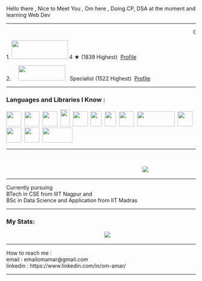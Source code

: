 <!DOCTYPE html>
<html>
<head>
<link rel="stylesheet" href="Welcome.css">
</head>
<body>
<h1><pre>                              Welcome</pre></h1>
<p>Hello there , Nice to Meet You , Om here , Doing CP, DSA at the moment and learning Web Dev</p>
<hr>
<pre class = "myaccs">                                                           Coding Platforms  </pre>
<div>
<p>
    1. <img src="https://cdn.codechef.com/images/cc-logo.svg" height="50" width="150">
    <span class="rating">4 &#9733</span> (1839 Highest) &nbsp;<a href = "https://www.codechef.com/users/bt23cse106">Profile</a>
</p>
<p> 2. &nbsp;&nbsp;&nbsp;&nbsp;</tab><img src ="https://codeforces.org/s/22481/images/codeforces-sponsored-by-ton.png" height="40" width="125">
    <span class="cfcolor">&nbsp; Specialist </span>(1522 Highest) &nbsp;<a href = "https://codeforces.com/profile/DeadMan69">Profile</a>
</p>
</div>
<hr>
<h3>Languages and Libraries I Know : </h3>
<div class="langs"><img src="https://upload.wikimedia.org/wikipedia/commons/1/19/C_Logo.png" height="40" width = "40">&nbsp;&nbsp;<img src="https://upload.wikimedia.org/wikipedia/commons/thumb/1/18/ISO_C%2B%2B_Logo.svg/1822px-ISO_C%2B%2B_Logo.svg.png" height="40" width = "40">&nbsp;&nbsp;<img src = "https://upload.wikimedia.org/wikipedia/commons/thumb/c/c3/Python-logo-notext.svg/1869px-Python-logo-notext.svg.png" height = "40" width = "40">&nbsp;&nbsp;<img src = "https://upload.wikimedia.org/wikipedia/en/thumb/3/30/Java_programming_language_logo.svg/1200px-Java_programming_language_logo.svg.png" height="45" width="25">&nbsp;
<img src = "https://upload.wikimedia.org/wikipedia/commons/thumb/6/61/HTML5_logo_and_wordmark.svg/2048px-HTML5_logo_and_wordmark.svg.png" height = "40" width = "40">&nbsp;&nbsp;<img src = "https://upload.wikimedia.org/wikipedia/commons/thumb/d/d5/CSS3_logo_and_wordmark.svg/1200px-CSS3_logo_and_wordmark.svg.png" height = "40" width = "30">&nbsp;&nbsp;<img src = "https://upload.wikimedia.org/wikipedia/commons/thumb/d/d4/Javascript-shield.svg/1200px-Javascript-shield.svg.png" height = "40" width = "30">&nbsp;&nbsp;<img src = "https://upload.wikimedia.org/wikipedia/commons/thumb/8/84/Matplotlib_icon.svg/1200px-Matplotlib_icon.svg.png" width = "40" height = "40">&nbsp;&nbsp;<img src = "https://miro.medium.com/v2/resize:fit:1400/0*msfsws06ImMSJYop.jpg" width = "100" height = "40">&nbsp;&nbsp;<img src = "https://5.imimg.com/data5/HT/HX/YO/GLADMIN-13634783/selection-208-500x500.png" height = "40" width = "40">&nbsp;&nbsp;<img src = "https://upload.wikimedia.org/wikipedia/de/d/dd/MySQL_logo.svg" height = "40" width = "40">&nbsp;&nbsp;<img src = "https://upload.wikimedia.org/wikipedia/commons/thumb/2/29/Postgresql_elephant.svg/1200px-Postgresql_elephant.svg.png" height = "40" width="40">&nbsp;&nbsp;<img src = "https://miro.medium.com/v2/resize:fit:1400/1*3GbLagVDPY9QKjjgB_Tfqw.png" width = "80" height = "40">&nbsp;&nbsp;</div>
<hr>
<br>    
<pre>&nbsp;&nbsp;&nbsp;&nbsp;&nbsp;&nbsp;&nbsp;&nbsp;&nbsp;&nbsp;&nbsp;&nbsp;&nbsp;&nbsp;&nbsp;&nbsp;&nbsp;&nbsp;&nbsp;&nbsp;&nbsp;&nbsp;&nbsp;&nbsp;&nbsp;&nbsp;&nbsp;&nbsp;&nbsp;&nbsp;&nbsp;&nbsp;&nbsp;&nbsp;&nbsp;&nbsp;&nbsp;&nbsp;&nbsp;&nbsp;&nbsp;&nbsp;&nbsp;<img src = "https://github-readme-stats.vercel.app/api/top-langs/?username=omamar106&layout=compact&theme=vision-friendly-dark"></pre>
<hr>
<p>Currently pursuing <br>BTech in CSE from IIIT Nagpur and <br>BSc in Data Science and Application from IIT Madras</p>
<hr>
<h3>My Stats: </h3>
<pre>&nbsp;&nbsp;&nbsp;&nbsp;&nbsp;&nbsp;&nbsp;&nbsp;&nbsp;&nbsp;&nbsp;&nbsp;&nbsp;&nbsp;&nbsp;&nbsp;&nbsp;&nbsp;&nbsp;&nbsp;&nbsp;&nbsp;&nbsp;&nbsp;&nbsp;&nbsp;&nbsp;&nbsp;&nbsp;&nbsp;&nbsp;<img src = "https://github-readme-streak-stats.herokuapp.com/?user=omamar106&theme=dark&background=000000"></pre>
<hr>
<p>How to reach me :<br> email : emailomamar@gmail.com <br>linkedin : https://www.linkedin.com/in/om-amar/</p>
<hr>
</body>
</html>

